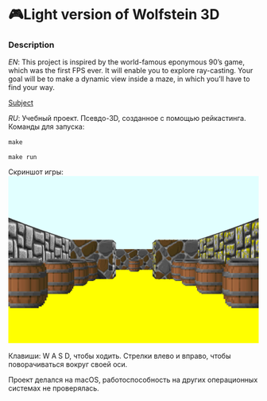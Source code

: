 # 🎮Light version of Wolfstein 3D
### Description

*EN*: This project is inspired by the world-famous eponymous 90’s game, which
was the first FPS ever. It will enable you to explore ray-casting. Your goal will be to
make a dynamic view inside a maze, in which you’ll have to find your way.

[Subject](https://github.com/evgenkarlson/ALL_SCHOOL_42/blob/master/00_Projects__(%D0%9E%D1%81%D0%BD%D0%BE%D0%B2%D0%BD%D0%BE%D0%B5_%D0%9E%D0%B1%D1%83%D1%87%D0%B5%D0%BD%D0%B8%D0%B5)/03_Graphic/02____wolf3d_(cub3d)/cub3d.pdf)

*RU*: Учебный проект. Псевдо-3D, созданное с помощью рейкастинга.
Команды для запуска:
```
make
```
```
make run
```
Скриншот игры:
![alt-текст](https://github.com/aynurakhmetov/cub3d/blob/master/screenshot.bmp "screenshot")

Клавиши:
W A S D, чтобы ходить. Стрелки влево и вправо, чтобы поворачиваться вокруг своей оси.

Проект делался на macOS, работоспособность на других операционных системах не проверялась.
